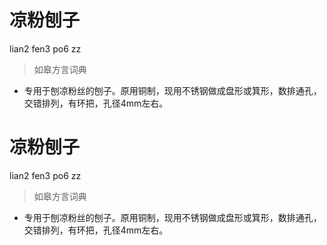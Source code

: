 # 凉粉刨子
lian2 fen3 po6 zz
> 如皋方言词典
- 专用于刨凉粉丝的刨子。原用铜制，现用不锈钢做成盘形或箕形，数排通孔，交错排列，有环把，孔径4mm左右。

# 凉粉刨子
lian2 fen3 po6 zz
> 如皋方言词典
- 专用于刨凉粉丝的刨子。原用铜制，现用不锈钢做成盘形或箕形，数排通孔，交错排列，有环把，孔径4mm左右。

